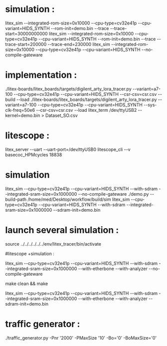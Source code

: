 # simulation :

litex_sim --integrated-rom-size=0x10000 --cpu-type=cv32e41p --cpu-variant=HIDS_SYNTH --rom-init=demo.bin --trace --trace-start=30000000000
litex_sim --integrated-rom-size=0x10000 --cpu-type=cv32e41p --cpu-variant=HIDS_SYNTH --rom-init=demo.bin --trace --trace-start=200000 --trace-end=230000
litex_sim --integrated-rom-size=0x10000 --cpu-type=cv32e41p --cpu-variant=HIDS_SYNTH --no-compile-gateware

# implementation :
./litex-boards/litex_boards/targets/digilent_arty_lora_tracer.py --variant=a7-100 --cpu-type=cv32e41p --cpu-variant=HIDS_SYNTH --csr-csv=csr.csv --build --load
./litex-boards/litex_boards/targets/digilent_arty_lora_tracer.py --variant=a7-100 --cpu-type=cv32e41p --cpu-variant=HIDS_SYNTH --sys-clk-freq=50e6 --csr-csv=csr.csv --load
 litex_term /dev/ttyUSB2 --kernel=demo.bin > Dataset_SO.csv

# litescope :
litex_server --uart --uart-port=/dev/ttyUSB0
litescope_cli --v basecoc_HPMcycles 18838


# simulation 
litex_sim --cpu-type=cv32e41p --cpu-variant=HIDS_SYNTH --with-sdram --integrated-sram-size=0x1000000 --no-compile-gateware
./demo.py --build-path /home/med/Desktop/workflow/build/sim
litex_sim --cpu-type=cv32e41p --cpu-variant=HIDS_SYNTH --with-sdram --integrated-sram-size=0x1000000 --sdram-init=demo.bin


# launch several simulation :


source ../../../../../../env/litex_tracer/bin/activate


#litescope +simulation :


litex_sim --cpu-type=cv32e41p --cpu-variant=HIDS_SYNTH --with-sdram --integrated-sram-size=0x1000000 --with-etherbone --with-analyzer --no-compile-gateware

make clean && make 


litex_sim --cpu-type=cv32e41p --cpu-variant=HIDS_SYNTH --with-sdram --integrated-sram-size=0x1000000 --with-etherbone --with-analyzer --sdram-init=demo.bin


# traffic generator : 

./traffic_generator.py -Pnr '2000' -PMaxSize '10' -Bo='0' -BoMaxSize='0'

